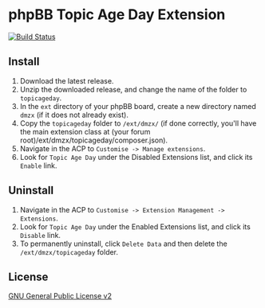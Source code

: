 # phpBB Topic Age Day Extension

[![Build Status](https://travis-ci.org/dmzx/topicageday.svg?branch=master)](https://travis-ci.org/dmzx/topicageday)

## Install

1. Download the latest release.
2. Unzip the downloaded release, and change the name of the folder to `topicageday`.
3. In the `ext` directory of your phpBB board, create a new directory named `dmzx` (if it does not already exist).
4. Copy the `topicageday` folder to `/ext/dmzx/` (if done correctly, you'll have the main extension class at (your forum root)/ext/dmzx/topicageday/composer.json).
5. Navigate in the ACP to `Customise -> Manage extensions`.
6. Look for `Topic Age Day` under the Disabled Extensions list, and click its `Enable` link.

## Uninstall

1. Navigate in the ACP to `Customise -> Extension Management -> Extensions`.
2. Look for `Topic Age Day` under the Enabled Extensions list, and click its `Disable` link.
3. To permanently uninstall, click `Delete Data` and then delete the `/ext/dmzx/topicageday` folder.

## License
[GNU General Public License v2](http://opensource.org/licenses/GPL-2.0)
